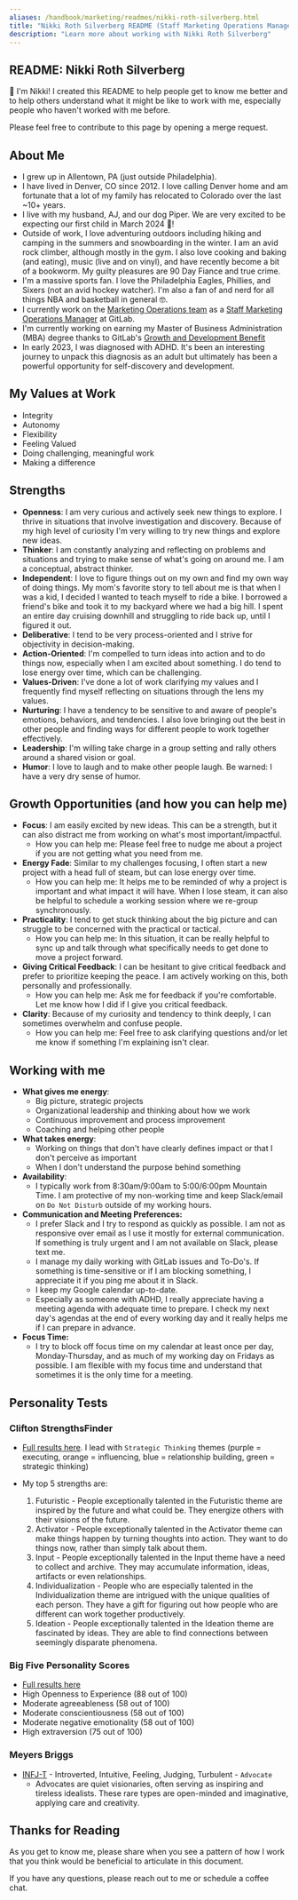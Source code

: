 ```yaml
---
aliases: /handbook/marketing/readmes/nikki-roth-silverberg.html
title: "Nikki Roth Silverberg README (Staff Marketing Operations Manager)"
description: "Learn more about working with Nikki Roth Silverberg"
---
```


## README: Nikki Roth Silverberg

👋 I'm Nikki! I created this README to help people get to know me better and to help others understand what it might be like to work with me, especially people who haven't worked with me before.

Please feel free to contribute to this page by opening a merge request.

## About Me

- I grew up in Allentown, PA (just outside Philadelphia).
- I have lived in Denver, CO since 2012. I love calling Denver home and am fortunate that a lot of my family has relocated to Colorado over the last ~10+ years.
- I live with my husband, AJ, and our dog Piper. We are very excited to be expecting our first child in March 2024 🐣!
- Outside of work, I love adventuring outdoors including hiking and camping in the summers and snowboarding in the winter. I am an avid rock climber, although mostly in the gym. I also love cooking and baking (and eating), music (live and on vinyl), and have recently become a bit of a bookworm. My guilty pleasures are 90 Day Fiance and true crime.
- I'm a massive sports fan. I love the Philadelphia Eagles, Phillies, and Sixers (not an avid hockey watcher). I'm also a fan of and nerd for all things NBA and basketball in general 🤓.
- I currently work on the [Marketing Operations team](/handbook/marketing/marketing-operations/) as a [Staff Marketing Operations Manager](/job-families/marketing/marketing-operations-manager/#staff-marketing-operations-manager) at GitLab.
- I'm currently working on earning my Master of Business Administration (MBA) degree thanks to GitLab's [Growth and Development Benefit](/handbook/total-rewards/benefits/general-and-entity-benefits/growth-and-development/)
- In early 2023, I was diagnosed with ADHD. It's been an interesting journey to unpack this diagnosis as an adult but ultimately has been a powerful opportunity for self-discovery and development.

## My Values at Work

- Integrity
- Autonomy
- Flexibility
- Feeling Valued
- Doing challenging, meaningful work
- Making a difference

## Strengths

- **Openness**: I am very curious and actively seek new things to explore. I thrive in situations that involve investigation and discovery. Because of my high level of curiosity I'm very willing to try new things and explore new ideas.
- **Thinker**: I am constantly analyzing and reflecting on problems and situations and trying to make sense of what's going on around me. I am a conceptual, abstract thinker.
- **Independent**: I love to figure things out on my own and find my own way of doing things. My mom's favorite story to tell about me is that when I was a kid, I decided I wanted to teach myself to ride a bike. I borrowed a friend's bike and took it to my backyard where we had a big hill. I spent an entire day cruising downhill and struggling to ride back up, until I figured it out.
- **Deliberative**: I tend to be very process-oriented and I strive for objectivity in decision-making.
- **Action-Oriented**: I'm compelled to turn ideas into action and to do things now, especially when I am excited about something. I do tend to lose energy over time, which can be challenging.
- **Values-Driven**: I've done a lot of work clarifying my values and I frequently find myself reflecting on situations through the lens my values.
- **Nurturing**: I have a tendency to be sensitive to and aware of people's emotions, behaviors, and tendencies. I also love bringing out the best in other people and finding ways for different people to work together effectively.
- **Leadership**: I'm willing take charge in a group setting and rally others around a shared vision or goal.
- **Humor**: I love to laugh and to make other people laugh. Be warned: I have a very dry sense of humor.

## Growth Opportunities (and how you can help me)

- **Focus**: I am easily excited by new ideas. This can be a strength, but it can also distract me from working on what's most important/impactful.
  - How you can help me: Please feel free to nudge me about a project if you are not getting what you need from me.
- **Energy Fade**: Similar to my challenges focusing, I often start a new project with a head full of steam, but can lose energy over time.
  - How you can help me: It helps me to be reminded of why a project is important and what impact it will have. When I lose steam, it can also be helpful to schedule a working session where we re-group synchronously.
- **Practicality**: I tend to get stuck thinking about the big picture and can struggle to be concerned with the practical or tactical.
  - How you can help me: In this situation, it can be really helpful to sync up and talk through what specifically needs to get done to move a project forward.
- **Giving Critical Feedback**: I can be hesitant to give critical feedback and prefer to prioritize keeping the peace. I am actively working on this, both personally and professionally.
  - How you can help me: Ask me for feedback if you're comfortable. Let me know how I did if I give you critical feedback.
- **Clarity**: Because of my curiosity and tendency to think deeply, I can sometimes overwhelm and confuse people.
  - How you can help me: Feel free to ask clarifying questions and/or let me know if something I'm explaining isn't clear.

## Working with me

- **What gives me energy**:
  - Big picture, strategic projects
  - Organizational leadership and thinking about how we work
  - Continuous improvement and process improvement
  - Coaching and helping other people
- **What takes energy**:
  - Working on things that don't have clearly defines impact or that I don't perceive as important
  - When I don't understand the purpose behind something
- **Availability**:
  - I typically work from 8:30am/9:00am to 5:00/6:00pm Mountain Time. I am protective of my non-working time and keep Slack/email on `Do Not Disturb` outside of my working hours.
- **Communication and Meeting Preferences:**
  - I prefer Slack and I try to respond as quickly as possible. I am not as responsive over email as I use it mostly for external communication. If something is truly urgent and I am not available on Slack, please text me.
  - I manage my daily working with GitLab issues and To-Do's. If something is time-sensitive or if I am blocking something, I appreciate it if you ping me about it in Slack.
  - I keep my Google calendar up-to-date.
  - Especially as someone with ADHD, I really appreciate having a meeting agenda with adequate time to prepare. I check my next day's agendas at the end of every working day and it really helps me if I can prepare in advance.
- **Focus Time:**
  - I try to block off focus time on my calendar at least once per day, Monday-Thursday, and as much of my working day on Fridays as possible. I am flexible with my focus time and understand that sometimes it is the only time for a meeting.

## Personality Tests

### Clifton StrengthsFinder

- [Full results here](https://drive.google.com/file/d/16gi2TpZgPjMCbYC8Ab39zR7N5--g30l5/view?usp=sharing). I lead with `Strategic Thinking` themes (purple = executing, orange = influencing, blue = relationship building, green = strategic thinking)

- My top 5 strengths are:
    1. Futuristic - People exceptionally talented in the Futuristic theme are inspired by the future and what could be. They energize others with their visions of the future.
    2. Activator - People exceptionally talented in the Activator theme can make things happen by turning thoughts into action. They want to do things now, rather than simply talk about them.
    3. Input - People exceptionally talented in the Input theme have a need to collect and archive. They may accumulate information, ideas, artifacts or even relationships.
    4. Individualization - People who are especially talented in the Individualization theme are intrigued with the unique qualities of each person. They have a gift for figuring out how people who are different can work together productively.
    5. Ideation - People exceptionally talented in the Ideation theme are fascinated by ideas. They are able to find connections between seemingly disparate phenomena.

### Big Five Personality Scores

- [Full results here](https://drive.google.com/file/d/175VRPOiCKdK5kABV_CGHlxii-6pY6QMo/view?usp=sharing)
- High Openness to Experience (88 out of 100)
- Moderate agreeableness (58 out of 100)
- Moderate conscientiousness (58 out of 100)
- Moderate negative emotionality (58 out of 100)
- High extraversion (75 out of 100)

### Meyers Briggs

- [INFJ-T](https://www.16personalities.com/infj-personality) - Introverted, Intuitive, Feeling, Judging, Turbulent - `Advocate`
  - Advocates are quiet visionaries, often serving as inspiring and tireless idealists. These rare types are open-minded and imaginative, applying care and creativity.

## Thanks for Reading

As you get to know me, please share when you see a pattern of how I work that you think would be beneficial to articulate in this document.

If you have any questions, please reach out to me or schedule a coffee chat.
